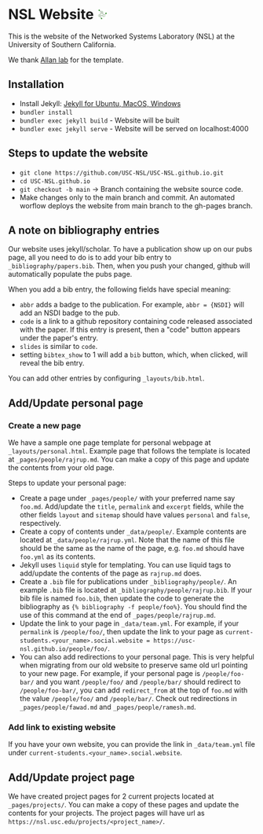 # NSL Website <a href="https://nsl.usc.edu/"><img src="images/logopic/nsl_logo_3_Raj.png" width="4%" alt="NSL Logo"></a>

This is the website of the Networked Systems Laboratory (NSL) at the University of Southern California.

We thank [Allan lab](http://www.allanlab.org/aboutwebsite.html) for the template.

## Installation

- Install Jekyll: [Jekyll for Ubuntu, MacOS, Windows](https://jekyllrb.com/docs/installation/)
- `bundler install`
- `bundler exec jekyll build` - Website will be built
- `bundler exec jekyll serve` - Website will be served on localhost:4000

## Steps to update the website

- `git clone https://github.com/USC-NSL/USC-NSL.github.io.git`
- `cd USC-NSL.github.io`
- `git checkout -b main` -> Branch containing the website source code.
- Make changes only to the main branch and commit. An automated worflow deploys the website from main branch to the gh-pages branch.

## A note on bibliography entries

Our website uses jekyll/scholar. To have a publication show up on our pubs page, all you need to do is to add your bib entry to `_bibliography/papers.bib`. Then, when you push your changed, github will automatically populate the pubs page.

When you add a bib entry, the following fields have special meaning:

- `abbr` adds a badge to the publication. For example, `abbr = {NSDI}` will add an NSDI badge to the pub.
- `code` is a link to a github repository containing code released associated with the paper. If this entry is present, then a "code" button appears under the paper's entry.
- `slides` is similar to `code`.
- setting `bibtex_show` to 1 will add a `bib` button, which, when clicked, will reveal the bib entry.

You can add other entries by configuring `_layouts/bib.html`.

## Add/Update personal page

### Create a new page

We have a sample one page template for personal webpage at `_layouts/personal.html`. Example page that follows the template is located at `_pages/people/rajrup.md`. You can make a copy of this page and update the contents from your old page.

Steps to update your personal page:

- Create a page under `_pages/people/` with your preferred name say `foo.md`. Add/update the `title`, `permalink` and `excerpt` fields, while the other fields `layout` and `sitemap` should have values `personal` and `false`, respectively.
- Create a copy of contents under `_data/people/`. Example contents are located at `_data/people/rajrup.yml`. Note that the name of this file should be the same as the name of the page, e.g. `foo.md` should have `foo.yml` as its contents.
- Jekyll uses `liquid` style for templating. You can use liquid tags to add/update the contents of the page as `rajrup.md` does.
- Create a `.bib` file for publications under `_bibliography/people/`. An example `.bib` file is located at `_bibliography/people/rajrup.bib`. If your bib file is named `foo.bib`, then update the code to generate the bibliography as `{% bibliography -f people/foo%}`. You should find the use of this command at the end of `_pages/people/rajrup.md`.
- Update the link to your page in `_data/team.yml`. For example, if your `permalink` is `/people/foo/`, then update the link to your page as `current-students.<your_name>.social.website = https://usc-nsl.github.io/people/foo/`.
- You can also add redirections to your personal page. This is very helpful when migrating from our old website to preserve same old url pointing to your new page. For example, if your personal page is `/people/foo-bar/` and you want `/people/foo/` and `/people/bar/` should redirect to `/people/foo-bar/`, you can add `redirect_from` at the top of `foo.md` with the value `/people/foo/` and `/people/bar/`. Check out redirections in `_pages/people/fawad.md` and `_pages/people/ramesh.md`.

### Add link to existing website

If you have your own website, you can provide the link in `_data/team.yml` file under `current-students.<your_name>.social.website`.

## Add/Update project page

We have created project pages for 2 current projects located at `_pages/projects/`. You can make a copy of these pages and update the contents for your projects.
The project pages will have url as `https://nsl.usc.edu/projects/<project_name>/`.
